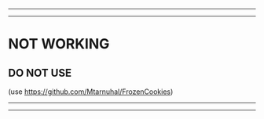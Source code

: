 ***********
***********

# NOT WORKING

## **DO NOT USE**

(use https://github.com/Mtarnuhal/FrozenCookies)

***********
***********
